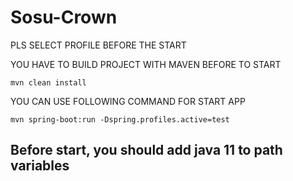 # Sosu-Crown

PLS SELECT PROFILE BEFORE THE START

YOU HAVE TO BUILD PROJECT WITH MAVEN BEFORE TO START

    mvn clean install

YOU CAN USE FOLLOWING COMMAND FOR START APP

    mvn spring-boot:run -Dspring.profiles.active=test

## Before start, you should add java 11 to path variables
